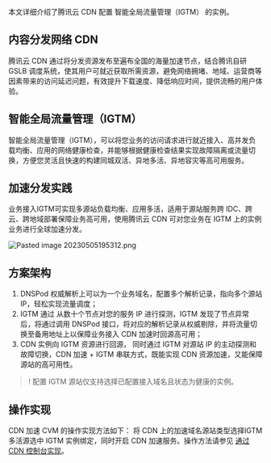 本文详细介绍了腾讯云 CDN 配置 智能全局流量管理（IGTM） 的实例。

## 内容分发网络 CDN

腾讯云 CDN 通过将分发资源发布至遍布全国的海量加速节点，结合腾讯自研 GSLB 调度系统，使其用户可就近获取所需资源，避免网络拥堵、地域、运营商等因素带来的访问延迟问题，有效提升下载速度、降低响应时间，提供流畅的用户体验。

## 智能全局流量管理（IGTM）

智能全局流量管理（IGTM），可以将您业务的访问请求进行就近接入、高并发负载均衡、应用的网络健康检查，并能够根据健康检查结果实现故障隔离或流量切换，方便您灵活且快速的构建同城双活、异地多活、异地容灾等高可用服务。

## 加速分发实践

业务接入IGTM可实现多源站负载均衡、应用多活，适用于源站服务跨 IDC、跨云、跨地域部署保障业务高可用，使用腾讯云 CDN 可对您业务在 IGTM 上的实例业务进行全球加速分发。

![Pasted image 20230505195312.png](https://qcloudimg.tencent-cloud.cn/raw/99dea61c26e26556c944d6abb8e74f44.png)

## 方案架构

1. DNSPod 权威解析上可以为一个业务域名，配置多个解析记录，指向多个源站 IP，轻松实现流量调度；
2. IGTM 通过 从数十个节点对您的服务 IP 进行探测，IGTM 发现了节点异常后，将通过调用 DNSPod 接口，将对应的解析记录从权威剔除，并将流量切换至备用地址上以保障业务接入 CDN 加速时回源高可用；
3. CDN 实例向 IGTM 资源进行回源， 同时通过 IGTM 对源站 IP 的主动探测和故障切换，CDN 加速 + IGTM 串联方式，既能实现 CDN 资源加速，又能保障源站的高可用性。

>! 配置 IGTM 源站仅支持选择已配置接入域名且状态为健康的实例。


## 操作实现

CDN 加速 CVM 的操作实现方法如下：
将 CDN 上的加速域名源站类型选择IGTM多活源选中 IGTM 实例绑定，同时开启 CDN 加速服务。操作方法请参见 [通过 CDN 控制台实现](https://cloud.tencent.com/document/product/228/90933)。



